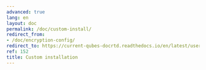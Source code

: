 ```yaml
---
advanced: true
lang: en
layout: doc
permalink: /doc/custom-install/
redirect_from:
- /doc/encryption-config/
redirect_to: https://current-qubes-docrtd.readthedocs.io/en/latest/user/downloading-installing-upgrading/custom-install.html
ref: 152
title: Custom installation
---
```

